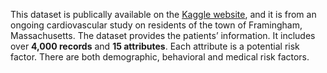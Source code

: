 This dataset is publically available on the [Kaggle website](https://www.kaggle.com/amanajmera1/framingham-heart-study-dataset), and it is from an ongoing cardiovascular study on residents of the town of Framingham, Massachusetts. The dataset provides the patients’ information. It includes over **4,000 records** and **15 attributes**. Each attribute is a potential risk factor. There are both demographic, behavioral and medical risk factors.
